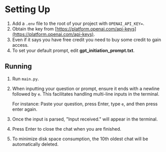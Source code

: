 # Setting Up

1. Add a `.env` file to the root of your project with `OPENAI_API_KEY=`.
2. Obtain the key from [https://platform.openai.com/api-keys](https://platform.openai.com/api-keys).
3. Even if it says you have free credit you need to buy some credit to gain access.
4. To set your default prompt, edit **gpt_initiation_prompt.txt**.

## Running

1. Run `main.py`.
2. When inputting your question or prompt, ensure it ends with a newline followed by `e`. This facilitates handling multi-line inputs in the terminal.

   For instance: Paste your question, press Enter, type `e`, and then press enter again.

3. Once the input is parsed, "Input received." will appear in the terminal.
4. Press Enter to close the chat when you are finished.
5. To minimize disk space consumption, the 10th oldest chat will be automatically deleted.
